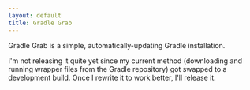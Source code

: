 ```yaml
---
layout: default
title: Gradle Grab
---
```


Gradle Grab is a simple, automatically-updating Gradle installation.

I'm not releasing it quite yet since my current method (downloading and running wrapper files from the Gradle repository) got swapped to a development build. Once I rewrite it to work better, I'll release it.
